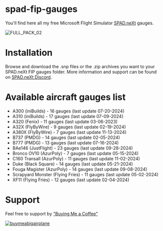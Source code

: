 # spad-fip-gauges

You'll find here all my free Microsoft Flight Simulator [SPAD.neXt](https://www.spadnext.com/home.html) gauges.

![FULL_PACK_02](https://github.com/1l2p-dev/spad-fip-gauges/assets/26790042/db2aa40b-92c9-4643-b395-2fa2b8819463)

# Installation

Browse and download the .snp files or the .zip archives you want to your SPAD.neXt FIP gauges folder.
More information and support can be found on [SPAD.neXt Discord](https://discord.gg/84H6QUmpBU).

# Available aircraft gauges list

- A300 (iniBuilds) - 16 gauges (last update 07-20-2024)
- A310 (iniBuilds) - 17 gauges (last update 07-09-2024)
- A320 (Fenix) - 11 gauges (last update 03-06-2023)  
- A32X (FlyByWire) - 9 gauges (last update 02-19-2024)
- A380X (FlyByWire) - 7 gauges (last update 11-13-2024)
- B737 (PMDG) - 14 gauges (last update 02-05-2024)
- B777 (PMDG) - 13 gauges (last update 07-16-2024)
- BAe146 (JustFlight) - 23 gauges (last update 09-28-2024)
- Bronco OV10 (AzurPoly) - 7 gauges (last update 05-15-2024)
- C160 Transall (AzurPoly) - 11 gauges (last update 11-02-2024)
- Duke (Black Square) - 14 gauges (last update 05-21-2024)
- Fouga Magister (AzurPoly) - 14 gauges (last update 09-08-2024)
- Scrapyard Monster (Flying Fries) - 11 gauges (last update 05-02-2024)
- XF11 (Flying Fries) - 12 gauges (last update 02-04-2024)

# Support

Feel free to support by ["Buying Me a Coffee" ](https://buymeacoffee.com/1l2p)

[![buymeabigairplane](https://github.com/1l2p-dev/spad-fip-gauges/assets/26790042/db47cd19-976c-4e12-ae8c-80bd245a558b)](https://buymeacoffee.com/1l2p)
